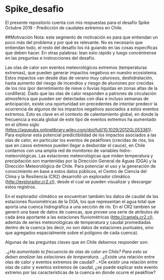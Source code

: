 # Spike_desafio

El presente repositorio cuenta con mis respuestas para el desafío Spike Octubre 2019 - Predicción de caudales extremos en Chile. 

##Motivación
Nota: este segmento de motivación es para que entiendan un poco más del problema y por qué es relevante. No es necesario que entiendan todo, el resto del desafío los irá guiando en las cosas específicas que deben hacer. En otras palabras: lean esto rápido y luego concéntrense en las preguntas e instrucciones del desafío.

Las olas de calor son eventos meteorológicos extremos (temperaturas extremas), que pueden generar impactos negativos en nuestro ecosistema. Estos impactos van desde días de verano muy calurosos, deshidratación, hasta aumento del riesgo de incendios y riesgo de aluviones por crecidas de los ríos (por derretimiento de nieve o lluvias líquidas en zonas altas de la cordillera). Dado que las olas de calor responden a patrones de circulación atmosférica que pueden ser detectadas con días e incluso semanas de anticipación, existe una oportunidad sin precedentes de intentar predecir la ocurrencia de algunos de los impactos negativos asociados a estos eventos extremos. Esto es clave en el contexto de calentamiento global, en donde la frecuencia a escala global de este tipo de eventos extremos ha aumentado en el último siglo (https://agupubs.onlinelibrary.wiley.com/doi/full/10.1029/2012GL053361). Para explorar esta potencial predictibilidad de los impactos asociados a las olas de calor, en particular los eventos de peakflows (crecidas de ríos, los que en casos extremos pueden llegar a desbordar el cauce), en Chile contamos con una amplia red de monitoreo de variables hidro-meteorológicas. Las estaciones meteorológicas que miden temperatura y precipitación son mantenidas por la Dirección General de Aguas (DGA) y la Dirección Meteorológica de Chile. Para potenciar el uso y la generación de conocimiento en base a estos datos públicos, el Centro de Ciencia del Clima y la Resiliencia (CR2) desarrolló un explorador climático (http://explorador.cr2.cl), desde el cual se pueden visualizar y descargar estos registros.

En el explorador climático se encuentran también los datos de caudal de las estaciones fluviométricas de la DGA, los que representan el agua total que aporta una cuenca hidrográfica a una sección de río. En el CR2 también se generó una base de datos de cuencas, que provee una serie de atributos de cada área aportante a las estaciones fluviométricas (http://camels.cr2.cl), además de series meteorológicas de temperatura y caudal promediadas dentro de la cuenca (es decir, no son datos de estaciones puntuales, sino que agregados espacialmente sobre el polígono de cada cuenca).

Algunas de las preguntas claves que en Chile debemos responder son:

..*¿Ha aumentado la frecuencia de olas de calor en Chile? Para esto se deben analizar las estaciones de temperatura.
..*¿Existe una relación entre olas de calor y eventos extremos de caudal?
..*De existir una relación entre olas de calor y eventos extremos de caudal, ¿se puede explicar este evento extremo por las características de la cuenca en donde ocurre el peakflow?
